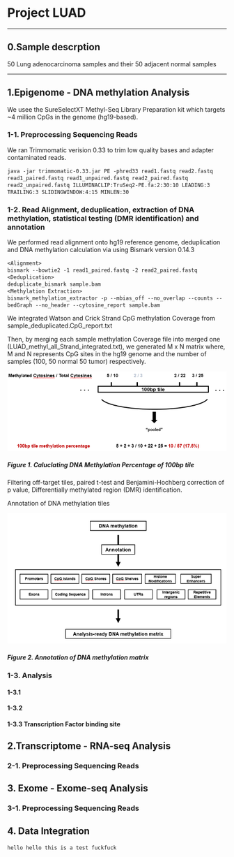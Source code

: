 # Project LUAD

---
## 0.Sample descrption
50 Lung adenocarcinoma samples and their 50 adjacent normal samples

---
## 1.Epigenome - DNA methylation Analysis

We usee the SureSelectXT Methyl-Seq Library Preparation kit which targets ~4 million CpGs in the genome (hg19-based). 

### 1-1. Preprocessing Sequencing Reads
We ran Trimmomatic verision 0.33 to trim low quality bases and adapter contaminated reads.
```
java -jar trimmomatic-0.33.jar PE -phred33 read1.fastq read2.fastq read1_paired.fastq read1_unpaired.fastq read2_paired.fastq read2_unpaired.fastq ILLUMINACLIP:TruSeq2-PE.fa:2:30:10 LEADING:3 TRAILING:3 SLIDINGWINDOW:4:15 MINLEN:30
```
### 1-2. Read Alignment, deduplication, extraction of DNA methylation, statistical testing (DMR identification) and annotation
We performed read alignment onto hg19 reference genome, deduplication and DNA methylation calculation via using Bismark version 0.14.3
```
<Alignment>
bismark --bowtie2 -1 read1_paired.fastq -2 read2_paired.fastq
<Deduplication>
deduplicate_bismark sample.bam 
<Methylation Extraction>
bismark_methylation_extractor -p --mbias_off --no_overlap --counts --bedGraph --no_header --cytosine_report sample.bam
```
We integrated Watson and Crick Strand CpG methylation Coverage from sample_deduplicated.CpG_report.txt

Then, by merging each sample methylation Coverage file into merged one (LUAD_methyl_all_Strand_integrated.txt), we generated M x N matrix where, M and N represents CpG sites in the hg19 genome and the number of samples (100, 50 normal 50 tumor) respectively.


![100bp_tile_generation](./IMAGE/100bp_tile_generation.PNG)
##### Figure 1. Caluclating DNA Methylation Percentage of 100bp tile


Filtering off-target tiles, paired t-test and Benjamini-Hochberg correction of p value, Differentially methylated region (DMR) identification.

Annotation of DNA methylation tiles

![Anntation_of_DNA_methylation_matrix](./IMAGE/Anntation_of_DNA_methylation_matrix.PNG)
##### Figure 2. Annotation of DNA methylation matrix

### 1-3. Analysis
#### 1-3.1 

#### 1-3.2

#### 1-3.3 Transcription Factor binding site 

## 2.Transcriptome - RNA-seq Analysis

### 2-1. Preprocessing Sequencing Reads


## 3. Exome - Exome-seq Analysis

### 3-1. Preprocessing Sequencing Reads

## 4. Data Integration

```
hello hello this is a test fuckfuck
```
